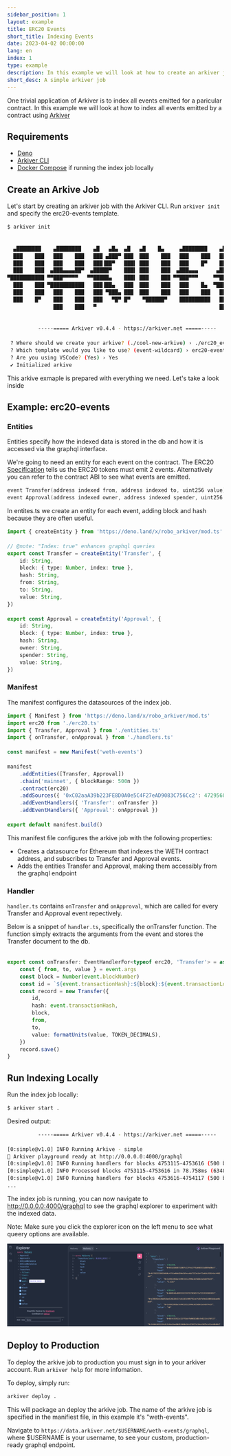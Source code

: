 ```yaml
---
sidebar_position: 1
layout: example
title: ERC20 Events
short_title: Indexing Events
date: 2023-04-02 00:00:00
lang: en
index: 1
type: example
description: In this example we will look at how to create an arkiver job that indexes all events emitted from an ERC20 Contract
short_desc: A simple arkiver job
---
```


One trivial application of Arkiver is to index all events emitted for a paricular contract. In this example we will look at how to index all events emitted by a contract using [Arkiver](https://github.com/RoboVault/robo-arkiver)

## Requirements

- [Deno](https://deno.com/manual@v1.33.1/getting_started/installation)
- [Arkiver CLI](http://localhost:3000/docs/getting-started/prerequisites#install-arkiver-cli)
- [Docker Compose](https://docs.docker.com/get-docker/) if running the index job locally

## Create an Arkive Job

Let's start by creating an arkiver job with the Arkiver CLI. Run `arkiver init` and specify the erc20-events template.

```bash
$ arkiver init


  ▄████████    ▄████████    ▄█   ▄█▄  ▄█   ▄█    █▄     ▄████████    ▄████████ 
  ███    ███   ███    ███   ███ ▄███▀ ███  ███    ███   ███    ███   ███    ███ 
  ███    ███   ███    ███   ███▐██▀   ███▌ ███    ███   ███    █▀    ███    ███ 
  ███    ███  ▄███▄▄▄▄██▀  ▄█████▀    ███▌ ███    ███  ▄███▄▄▄      ▄███▄▄▄▄██▀ 
▀███████████ ▀▀███▀▀▀▀▀   ▀▀█████▄    ███▌ ███    ███ ▀▀███▀▀▀     ▀▀███▀▀▀▀▀   
  ███    ███ ▀███████████   ███▐██▄   ███  ███    ███   ███    █▄  ▀███████████ 
  ███    ███   ███    ███   ███ ▀███▄ ███  ███    ███   ███    ███   ███    ███ 
  ███    █▀    ███    ███   ███   ▀█▀ █▀    ▀██████▀    ██████████   ███    ███ 
               ███    ███   ▀                                        ███    ███ 


          -----===== Arkiver v0.4.4 - https://arkiver.net =====-----

 ? Where should we create your arkive? (./cool-new-arkive) › ./erc20_events
 ? Which template would you like to use? (event-wildcard) › erc20-events
 ? Are you using VSCode? (Yes) › Yes
 ✔ Initialized arkive
```

This arkive exmaple is prepared with everything we need. Let's take a look inside

## Example: erc20-events
### Entities

Entities specify how the indexed data is stored in the db and how it is accessed via the graphql interface. 

We're going to need an entity for each event on the contract. The ERC20 [Specification](https://eips.ethereum.org/EIPS/eip-20) tells us the ERC20 tokens must emit 2 events. Alternatively you can refer to the contract ABI to see what events are emitted. 

```c++
event Transfer(address indexed from, address indexed to, uint256 value)
event Approval(address indexed owner, address indexed spender, uint256 value)
```

In entites.ts we create an entity for each event, adding block and hash because they are often useful.

```ts title="entities.ts"
import { createEntity } from 'https://deno.land/x/robo_arkiver/mod.ts'

// @note: "Index: true" enhances graphql queries 
export const Transfer = createEntity('Transfer', {
	id: String,
	block: { type: Number, index: true },
	hash: String,
	from: String,
	to: String,
	value: String,
})

export const Approval = createEntity('Approval', {
	id: String,
	block: { type: Number, index: true },
	hash: String,
	owner: String,
	spender: String,
	value: String,
})
```

### Manifest

The manifest configures the datasources of the index job.

```ts title="manifest.ts"
import { Manifest } from 'https://deno.land/x/robo_arkiver/mod.ts'
import erc20 from './erc20.ts'
import { Transfer, Approval } from './entities.ts'
import { onTransfer, onApproval } from './handlers.ts'

const manifest = new Manifest('weth-events')

manifest
	.addEntities([Transfer, Approval]) 
	.chain('mainnet', { blockRange: 500n })
	.contract(erc20)
	.addSources({ '0xC02aaA39b223FE8D0A0e5C4F27eAD9083C756Cc2': 4729568n })
	.addEventHandlers({ 'Transfer': onTransfer })
	.addEventHandlers({ 'Approval': onApproval })

export default manifest.build()
```

This manifest file configures the arkive job with the following properties:
- Creates a datasource for Ethereum that indexes the WETH contract address, and subscribes to Transfer and Approval events.  
- Adds the entities Transfer and Approval, making them accessibly from the graphql endpoint

### Handler

`handler.ts` contains `onTransfer` and `onApproval`, which are called for every Transfer and Approval event repectively. 

Below is a snippet of `handler.ts`, specifically the onTransfer function. The function simply extracts the arguments from the event and stores the Transfer document to the db. 
```ts title="handler.ts"

export const onTransfer: EventHandlerFor<typeof erc20, 'Transfer'> = async ({ event }) => {
	const { from, to, value } = event.args
	const block = Number(event.blockNumber)
	const id = `${event.transactionHash}:${block}:${event.transactionLogIndex}}`
	const record = new Transfer({
		id,
		hash: event.transactionHash,
		block,
		from, 
		to, 
		value: formatUnits(value, TOKEN_DECIMALS),
	})
	record.save()
}
```

## Run Indexing Locally

Run the index job locally:

```bash
$ arkiver start .
```

Desired output: 
```bash
          -----===== Arkiver v0.4.4 - https://arkiver.net =====-----

[0:simple@v1.0] INFO Running Arkive - simple
🚀 Arkiver playground ready at http://0.0.0.0:4000/graphql
[0:simple@v1.0] INFO Running handlers for blocks 4753115-4753616 (500 blocks - 9 items)
[0:simple@v1.0] INFO Processed blocks 4753115-4753616 in 78.758ms (6348.541 blocks/s - 114.274 items/s)
[0:simple@v1.0] INFO Running handlers for blocks 4753616-4754117 (500 blocks - 18 items)
...
```

The index job is running, you can now navigate to http://0.0.0.0:4000/graphql to see the graphql explorer to experiment with the indexed data. 

Note: Make sure you click the explorer icon on the left menu to see what queery options are available.

![GraphQL Explorer](./img/graphql-explorer.png)

## Deploy to Production

To deploy the arkive job to production you must sign in to your arkiver account. Run `arkiver help` for more infomation. 

To deploy, simply run:

```bash
arkiver deploy .
```

This will package an deploy the arkive job. The name of the arkive job is specified in the manifiest file, in this example it's "weth-events". 

Navigate to `https://data.arkiver.net/$USERNAME/weth-events/graphql`, where $USERNAME is your username, to see your custom, production-ready graphql endpoint. 